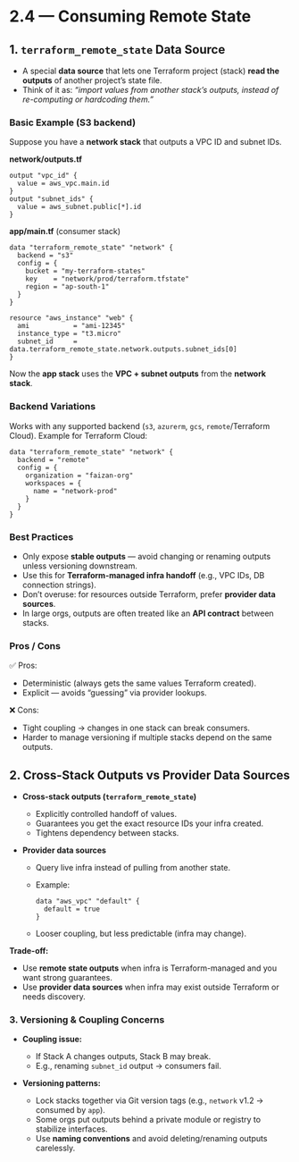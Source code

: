 # 2.4 — Consuming Remote State

## 1. `terraform_remote_state` Data Source

- A special **data source** that lets one Terraform project (stack) **read the outputs** of another project’s state file.
- Think of it as: _“import values from another stack’s outputs, instead of re-computing or hardcoding them.”_

### **Basic Example (S3 backend)**

Suppose you have a **network stack** that outputs a VPC ID and subnet IDs.

**network/outputs.tf**

```hcl
output "vpc_id" {
  value = aws_vpc.main.id
}
output "subnet_ids" {
  value = aws_subnet.public[*].id
}
```

**app/main.tf** (consumer stack)

```hcl
data "terraform_remote_state" "network" {
  backend = "s3"
  config = {
    bucket = "my-terraform-states"
    key    = "network/prod/terraform.tfstate"
    region = "ap-south-1"
  }
}

resource "aws_instance" "web" {
  ami           = "ami-12345"
  instance_type = "t3.micro"
  subnet_id     = data.terraform_remote_state.network.outputs.subnet_ids[0]
}
```

Now the **app stack** uses the **VPC + subnet outputs** from the **network stack**.

### **Backend Variations**

Works with any supported backend (`s3`, `azurerm`, `gcs`, `remote`/Terraform Cloud).
Example for Terraform Cloud:

```hcl
data "terraform_remote_state" "network" {
  backend = "remote"
  config = {
    organization = "faizan-org"
    workspaces = {
      name = "network-prod"
    }
  }
}
```

### **Best Practices**

- Only expose **stable outputs** — avoid changing or renaming outputs unless versioning downstream.
- Use this for **Terraform-managed infra handoff** (e.g., VPC IDs, DB connection strings).
- Don’t overuse: for resources outside Terraform, prefer **provider data sources**.
- In large orgs, outputs are often treated like an **API contract** between stacks.

### **Pros / Cons**

✅ Pros:

- Deterministic (always gets the same values Terraform created).
- Explicit — avoids “guessing” via provider lookups.

❌ Cons:

- Tight coupling → changes in one stack can break consumers.
- Harder to manage versioning if multiple stacks depend on the same outputs.

## 2. Cross-Stack Outputs vs Provider Data Sources

- **Cross-stack outputs (`terraform_remote_state`)**

  - Explicitly controlled handoff of values.
  - Guarantees you get the exact resource IDs your infra created.
  - Tightens dependency between stacks.

- **Provider data sources**

  - Query live infra instead of pulling from another state.
  - Example:

    ```hcl
    data "aws_vpc" "default" {
      default = true
    }
    ```

  - Looser coupling, but less predictable (infra may change).

**Trade-off:**

- Use **remote state outputs** when infra is Terraform-managed and you want strong guarantees.
- Use **provider data sources** when infra may exist outside Terraform or needs discovery.

### 3. Versioning & Coupling Concerns

- **Coupling issue:**

  - If Stack A changes outputs, Stack B may break.
  - E.g., renaming `subnet_id` output → consumers fail.

- **Versioning patterns:**

  - Lock stacks together via Git version tags (e.g., `network` v1.2 → consumed by `app`).
  - Some orgs put outputs behind a private module or registry to stabilize interfaces.
  - Use **naming conventions** and avoid deleting/renaming outputs carelessly.
